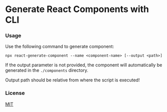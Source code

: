 # Generate React Components with CLI

### Usage

Use the following command to generate component:

`npx react-generate-component --name <component-name> [--output <path>]`

If the output parameter is not provided, the component will automatically be generated in the `./components` directory.

Output path should be relative from where the script is executed!

### License

[MIT](https://opensource.org/licenses/MIT)
